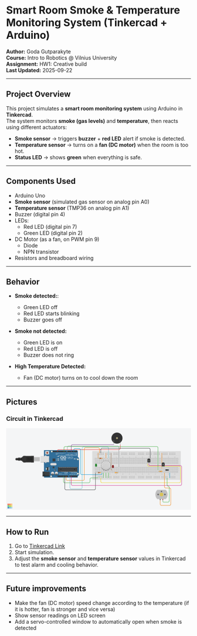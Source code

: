 # Smart Room Smoke & Temperature Monitoring System (Tinkercad + Arduino)

**Author:** Goda Gutparakyte  
**Course:** Intro to Robotics @ Vilnius University  
**Assignment:** HW1: Creative build   
**Last Updated:** 2025-09-22  

---

## Project Overview
This project simulates a **smart room monitoring system** using Arduino in **Tinkercad**.  
The system monitors **smoke (gas levels)** and **temperature**, then reacts using different actuators:

- **Smoke sensor** → triggers **buzzer** + **red LED** alert if smoke is detected.  
- **Temperature sensor** → turns on a **fan (DC motor)** when the room is too hot.  
- **Status LED** → shows **green** when everything is safe.  


---

## Components Used
- Arduino Uno  
- **Smoke sensor** (simulated gas sensor on analog pin A0)  
- **Temperature sensor** (TMP36 on analog pin A1)  
- Buzzer (digital pin 4)  
- LEDs:  
  - Red LED (digital pin 7) 
  - Green LED (digital pin 2)
- DC Motor (as a fan, on PWM pin 9)
  - Diode
  - NPN transistor 
- Resistors and breadboard wiring
---

## Behavior
- **Smoke detected:**:
  - Green LED off
  - Red LED starts blinking
  - Buzzer goes off
    
- **Smoke not detected:**  
  - Green LED is on  
  - Red LED is off  
  - Buzzer does not ring 

- **High Temperature Detected:**  
  - Fan (DC motor) turns on to cool down the room  

---

## Pictures

### Circuit in Tinkercad
![Tinkercad Circuit](smart_room_system_circuit.png)


---

## How to Run 
1. Go to [Tinkercad Link](https://www.tinkercad.com/things/aGrdCSkWkAf-smart-room-system?sharecode=J0OwmQaY6quuUg1aqFcvsNk3P55mnW5IJipCyeEkL9A)
2. Start simulation.  
3. Adjust the **smoke sensor** and **temperature sensor** values in Tinkercad to test alarm and cooling behavior.  

---

## Future improvements
- Make the fan (DC motor) speed change according to the temperature (if it is hotter, fan is stronger and vice versa)
- Show sensor readings on LED screen
- Add a servo-controlled window to automatically open when smoke is detected
